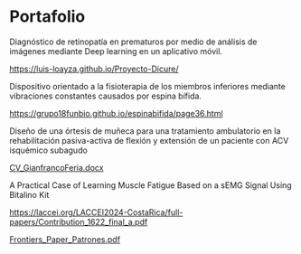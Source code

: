 # Portafolio

Diagnóstico de retinopatía en prematuros por medio de análisis de imágenes mediante Deep learning en un aplicativo móvil.

https://luis-loayza.github.io/Proyecto-Dicure/

Dispositivo orientado a la fisioterapia de los miembros inferiores mediante vibraciones constantes causados por espina bífida.

https://grupo18funbio.github.io/espinabifida/page36.html

Diseño de una órtesis de muñeca para una tratamiento ambulatorio en la rehabilitación pasiva-activa de flexión y extensión de un paciente con ACV isquémico subagudo

[CV_GianfrancoFeria.docx](https://github.com/user-attachments/files/16772306/CV_GianfrancoFeria.docx)

A Practical Case of Learning Muscle Fatigue Based on a sEMG Signal Using Bitalino Kit

https://laccei.org/LACCEI2024-CostaRica/full-papers/Contribution_1622_final_a.pdf

[Frontiers_Paper_Patrones.pdf](https://github.com/user-attachments/files/16773026/Frontiers_Paper_Patrones.pdf)
